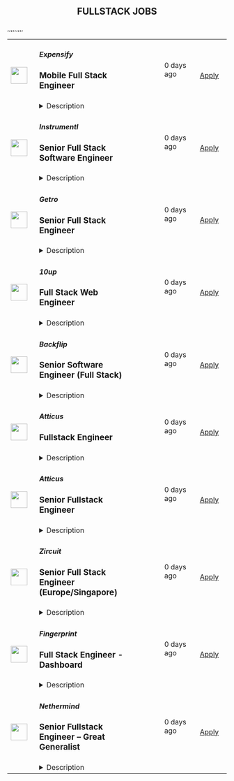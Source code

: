 <div align="center"><h2>FULLSTACK JOBS</h2></div><table><tr>
                <td width="100" height="100" rowspan="2">
                    <img src="https://avatars.githubusercontent.com/u/476779?s=200&v=4" width="38px" height="auto">
                </td>
                <td width="300">
                    <h5>Expensify</h5>
                    <h3>Mobile Full Stack Engineer</h3>
                </td>
                <td width="300">
                    <code></code>
                </td>
                <td width="200">
                <text>0 days ago</text>
                </td>
                <td width="100" rowspan="2">
                <a href="https://we.are.expensify.com/remote-mobile-engineer" align="right" target="_blank">Apply</a>
                </td>
            </tr>
            <tr>
                <td colspan="3">
                <details><summary>Description</summary>
                <div class="sqs-block html-block sqs-block-html" data-block-type="2" data-border-radii="{&quot;topLeft&quot;:{&quot;unit&quot;:&quot;px&quot;,&quot;value&quot;:0.0},&quot;topRight&quot;:{&quot;unit&quot;:&quot;px&quot;,&quot;value&quot;:0.0},&quot;bottomLeft&quot;:{&quot;unit&quot;:&quot;px&quot;,&quot;value&quot;:0.0},&quot;bottomRight&quot;:{&quot;unit&quot;:&quot;px&quot;,&quot;value&quot;:0.0}}" id="block-ec83913523d758553c62"><div class="sqs-block-content">

<div class="sqs-html-content">
  <h2 style="white-space:pre-wrap;">Your Mission,&nbsp;Should You Choose to Accept:</h2><p class="" style="white-space:pre-wrap;">Join our passionate team of top-notch engineers to solve a real-world problem, and help people spend less time managing expenses and more time pursuing their real goals. As we revolutionize the way people manage their expenses, being part of the Expensify team means building the easiest, fastest, and most efficient platform to automate everything expense-related.</p><p class="" style="white-space:pre-wrap;">Our employees work from all over the world, but if you're looking for a change of scene we offer visa sponsorship and relocation assistance to join us at one of our rad locations:</p><ul data-rte-list="default"><li><p class="" style="white-space:pre-wrap;">San Francisco </p></li><li><p class="" style="white-space:pre-wrap;">Portland </p></li><li><p class="" style="white-space:pre-wrap;">New York </p></li><li><p class="" style="white-space:pre-wrap;">London </p></li></ul><p class="" style="white-space:pre-wrap;">Even though we work hard at Expensify, we make sure our employees are happy. Our most talked about perk is our<a href="https://we.are.expensify.com/explore-the-world"> Offshore</a> where we spend a month abroad working from a remote location as a team. </p><h2 style="white-space:pre-wrap;">About the Mobile Platform</h2><p class="" style="white-space:pre-wrap;">We have a custom built, cross-platform mobile solution (wow, that’s a mouthful). Our native platforms use a JavaScript engine that allow us to write our business logic in JS and UI using native frameworks.</p><h2 style="white-space:pre-wrap;">About You</h2><p class="" style="white-space:pre-wrap;">We’re looking for engineers who are passionate about the product they’re building. Ideally, you’ll have a general understanding of and experience in Javascript, and React Native. PHP, Java, C++, IOS and Android are a plus but not a requirement! You’re a self-driven engineer with an entrepreneurial spirit who is not afraid to work with our sales team to better understand and tackle user-facing issues. You’re excited by our culture of <a href="https://we.are.expensify.com/inclusion">Live Rich, Have Fun, and Save the World</a>, and have an ambition you’re incredibly passionate about that Expensify can help you achieve.</p><p class="" style="white-space:pre-wrap;">As a Mobile Full Stack Engineer, your responsibilities include:</p><ul data-rte-list="default"><li><p class="" style="white-space:pre-wrap;">Collaborating with the team for large feature development and implementation.</p></li><li><p class="" style="white-space:pre-wrap;">Independently develop smaller features and adjustments.</p></li><li><p class="" style="white-space:pre-wrap;">Squashing bugs: big, small, and hairy!</p></li></ul><p class="" style="white-space:pre-wrap;">We’re looking for someone who:</p><ul data-rte-list="default"><li><p class="" style="white-space:pre-wrap;">Works great on a small, collaborative team.</p></li><li><p class="" style="white-space:pre-wrap;">Can design new features and tackle the annoying bugs.</p></li><li><p class="" style="white-space:pre-wrap;">Writes clean, concise, and commented code.</p></li><li><p class="" style="white-space:pre-wrap;">Can collaborate with other engineering teams to create new features and fix existing issues.</p></li><li><p class="" style="white-space:pre-wrap;">Is comfortable with every part of the software development lifecycle.</p></li><li><p class="" style="white-space:pre-wrap;">Can get shit done!</p></li></ul><h2 style="white-space:pre-wrap;">Compensation &amp; Benefits</h2><ul data-rte-list="default"><li><p class="" style="white-space:pre-wrap;">Full-time salaried position with starting compensation of $180,000 - $300,000, including equity.</p></li><li><p class="" style="white-space:pre-wrap;">401k with employer match</p></li><li><p class="" style="white-space:pre-wrap;">100% Medical/Dental/Mental Health support/Vision contributions</p></li><li><p class="" style="white-space:pre-wrap;">$20k annual family planning benefit through Carrot</p></li><li><p class="" style="white-space:pre-wrap;">Up to three months of fully paid parental leave, with up to six months for birthing parents</p></li><li><p class="" style="white-space:pre-wrap;">Commuter benefits</p></li><li><p class="" style="white-space:pre-wrap;">Flexible vacation policy</p></li><li><p class="" style="white-space:pre-wrap;">Relocation available</p></li></ul><h2 style="white-space:pre-wrap;">Next Steps</h2><p class="" style="white-space:pre-wrap;">Like what you see? Applying is easy, but it takes time. See, while we know you're awesome, it's actually really hard and time consuming to find you in the midst of literally hundreds of other applications we get from everyone else. So this is where we're going to ask our first favor: can you make it really easy and obvious how great you are, so we don't accidentally overlook you? There are many ways to do that, but the easiest way to help us out is by answering the following questions:</p><ol data-rte-list="default"><li><p class="" style="white-space:pre-wrap;">What's the URL of your website? If you don't have one, why not?</p></li><li><p class="" style="white-space:pre-wrap;">List any published apps that you have.</p></li><li><p class="" style="white-space:pre-wrap;">What's your coding history? When did you start, and what have you done between then and now?</p></li><li><p class="" style="white-space:pre-wrap;">What do you want to do with the rest of your life, and how is Expensify a step toward your long-term goals? <em>(We’re serious, we want to know! Share what you’re comfortable sharing, but we are a group of ambitious individuals building a community of people who want to achieve success in every aspect of our lives, and we encourage employees to figure out how they can use Expensify to realize their personal goals with the support of the company around them.)</em></p></li><li><p class="" style="white-space:pre-wrap;">How did you hear about us? A job posting? Chalk on a sidewalk? From a friend? Let us know where you saw this opening.</p></li></ol><h2 style="white-space:pre-wrap;">Resume not your thing? That’s great, we don’t really read them anyway! Forward your responses to the questions to <a href="mailto:apply@expensify.com">apply@expensify.com</a>. We're excited to hear from you!</h2>
</div>




















  
  



</div></div>
                </details>
                </td>
            </tr>,<tr>
                <td width="100" height="100" rowspan="2">
                    <img src="https://avatars.githubusercontent.com/u/43759528?s=200&v=4" width="38px" height="auto">
                </td>
                <td width="300">
                    <h5>Instrumentl</h5>
                    <h3>Senior Full Stack Software Engineer</h3>
                </td>
                <td width="300">
                    <code></code>
                </td>
                <td width="200">
                <text>0 days ago</text>
                </td>
                <td width="100" rowspan="2">
                <a href="https://jobs.lever.co/Instrumentl/6fa7b6d7-7e64-429a-80ea-4f70469d7584" align="right" target="_blank">Apply</a>
                </td>
            </tr>
            <tr>
                <td colspan="3">
                <details><summary>Description</summary>
                <div><b style="font-size: 18px;">Hello, we’re Instrumentl.</b></div><div><br></div><div><span style="font-size: 12pt;">We’re a mission-driven startup helping the nonprofit sector to drive impact, and we’re well on our way to becoming the #1 most-loved grant discovery and management tool. To get there, we’re hiring a </span><b style="font-size: 12pt;">Senior Full Stack Software Engineer</b><span style="font-size: 12pt;"> to help us build the right product for our customers quickly and strategically, while maintaining high code quality and standards.&nbsp;</span></div><div><br></div><div><b style="font-size: 18px;">About us:</b></div><div><br></div><div><a rel="noopener noreferrer" class="postings-link" style="font-size: 12pt;" href="https://www.instrumentl.com/">Instrumentl</a><span style="font-size: 12pt;"> is a hypergrowth YC-backed startup with over 4,000 nonprofit clients, from local homeless shelters to larger organizations like the San Diego Zoo and the University of Alaska. We are building the future of fundraising automation, helping nonprofits to discover, track, and manage grants efficiently through our SaaS platform.</span></div><div><br></div><div><span style="font-size: 12pt;">Our charts are dramatically up-and-to-the-right 📈 — we’re cash flow positive and doubling year-over-year, with customers who love us (NPS is 65+ and Ellis PMF survey is 60+). Join us on this rocket ship to Mars!</span></div><div><br></div><div><b style="font-size: 18px;">About the role:</b></div><div><br></div><div><span style="font-size: 12pt;">As a Sr. Full Stack Engineer at Instrumentl, you will work closely with our Head of Engineering and partner with team members across design, product, content, and support functions, providing a best-in-class experience to every user.</span></div><div><br></div><div><span style="font-size: 12pt;">Our small, distributed engineering team builds, scales, and improves our customer experience and in-house tooling from end to end. We’re accountable for the quality and reliability of our product, support, and data stack, and we believe in continuous improvement. Get to know us at </span><a rel="noopener noreferrer" class="postings-link" style="font-size: 12pt;" href="http://instrumentl.com/about">instrumentl.com/about</a><span style="font-size: 12pt;">!</span></div><div><br></div><div><span style="font-size: 12pt;">Our ideal candidate is eager to learn, willing to experiment, and excited to empower both teammates and customers to accelerate social progress and propel innovation.</span></div><div><br></div><div><span style="font-size: 12pt;">The Instrumentl team is fully distributed (though if you’d like to work from our Oakland office, we would love to see you there). For this position, we are looking for someone who has significant overlap with Pacific Time Zone working hours.</span></div><div><b style="font-size: 18px;">Hello, we’re Instrumentl.</b></div><div><br></div><div><span style="font-size: 12pt;">We’re a mission-driven startup helping the nonprofit sector to drive impact, and we’re well on our way to becoming the #1 most-loved grant discovery and management tool. To get there, we’re hiring a </span><b style="font-size: 12pt;">Senior Full Stack Software Engineer</b><span style="font-size: 12pt;"> to help us build the right product for our customers quickly and strategically, while maintaining high code quality and standards.&nbsp;</span></div><div><br></div><div><b style="font-size: 18px;">About us:</b></div><div><br></div><div><a href="https://www.instrumentl.com/" style="font-size: 12pt;" class="postings-link" target="_blank" rel="noopener noreferrer">Instrumentl</a><span style="font-size: 12pt;"> is a hypergrowth YC-backed startup with over 4,000 nonprofit clients, from local homeless shelters to larger organizations like the San Diego Zoo and the University of Alaska. We are building the future of fundraising automation, helping nonprofits to discover, track, and manage grants efficiently through our SaaS platform.</span></div><div><br></div><div><span style="font-size: 12pt;">Our charts are dramatically up-and-to-the-right 📈 — we’re cash flow positive and doubling year-over-year, with customers who love us (NPS is 65+ and Ellis PMF survey is 60+). Join us on this rocket ship to Mars!</span></div><div><br></div><div><b style="font-size: 18px;">About the role:</b></div><div><br></div><div><span style="font-size: 12pt;">As a Sr. Full Stack Engineer at Instrumentl, you will work closely with our Head of Engineering and partner with team members across design, product, content, and support functions, providing a best-in-class experience to every user.</span></div><div><br></div><div><span style="font-size: 12pt;">Our small, distributed engineering team builds, scales, and improves our customer experience and in-house tooling from end to end. We’re accountable for the quality and reliability of our product, support, and data stack, and we believe in continuous improvement. Get to know us at </span><a href="http://instrumentl.com/about" style="font-size: 12pt;" class="postings-link" target="_blank" rel="noopener noreferrer">instrumentl.com/about</a><span style="font-size: 12pt;">!</span></div><div><br></div><div><span style="font-size: 12pt;">Our ideal candidate is eager to learn, willing to experiment, and excited to empower both teammates and customers to accelerate social progress and propel innovation.</span></div><div><br></div><div><span style="font-size: 12pt;">The Instrumentl team is fully distributed (though if you’d like to work from our Oakland office, we would love to see you there). For this position, we are looking for someone who has significant overlap with Pacific Time Zone working hours.</span></div><h3>What you'll do:</h3><li>Build, operate, and improve products for all of Instrumentl’s customers, from small, local nonprofits to large organizations.</li><li>Create engaging, responsive interfaces and APIs that make the fundraising process truly enjoyable, driving our customer adoption and retention.</li><li>Contribute high-quality, thoroughly tested code to create trustworthy user interfaces and resilient backend systems.</li><li>Work side-by-side with our product, sales, support, and content teams to improve internal tools and processes, ensuring that our best-in-class product retains its crown.</li><li>Own problems from end to end, managing complexity and engaging directly with stakeholders to develop short-term and long-term solutions.</li><li>Be a strategic partner, thinking through everything from business impact to reliability and operability, to the pixel-perfection of individual customer interactions.</li><li>Uphold Instrumentl’s high standards for product quality and mentor newer team members to do the same.</li><h3>Who you are:</h3><li><b>Experienced: </b>you’ve been a software engineer for 5+ years - startup experience is a huge plus!</li><li><b>Generalist:</b> you enjoy working on frontend, backend, infrastructure, data pipelines, or billing pipelines as needed.</li><li><b>Hands-On: </b>you’ve used Ruby on Rails, JavaScript, PostgreSQL, Redis, HTML, and CSS, and you’re open to adopting new tools to get the job done.</li><li><b>Collaborative:</b> you thrive in an environment involving different functions, stakeholders, and subject matter experts.</li><li><b>Methodical:</b> you take pride in delivering projects from ideation to completion.</li><li><b>Hungry:</b> you’re on a mission to make an impact and motivated by constant learning.</li><li><b>Results-Driven: </b>you have a history of executing in a fast-paced environment.</li><li><b>Passionate: </b>you’re excited about Instrumentl’s mission to propel nonprofits into a bigger, brighter future.</li><h3>Compensation & Benefits:</h3><li>Salary ranges are based on market data, relative to our size, industry, and stage of growth. Salary is one part of total compensation, which also includes equity, perks, and competitive benefits.&nbsp;</li><li>For US-based candidates, our target salary band is <b>$145,000 - $185,000/year </b>+ equity. Salary decisions will be based on multiple factors including geographic location, qualifications for the role, skillset, proficiency, and experience level.&nbsp;</li><li>100% covered health, dental, and vision insurance for employees, 50% for dependents</li><li>Generous PTO policy, including parental leave</li><li>401(k)</li><li>Company laptop + stipend to set up your home workstation</li><li>Company retreats for in-person time with your colleagues</li><li>Work with awesome nonprofits around the US. We partner with incredible organizations doing meaningful work, and you get to help power their success.</li><div><b style="font-size: 18px;">What to expect:</b></div><div><br></div><div><span style="font-size: 16px;">Instrumentl is evolving rapidly. You’ll always have new challenges and opportunities to grow in your role - you won’t be bored! You’ll be an early member of our small but mighty team, playing a huge part in shaping our culture for the years and teammates to come.</span></div><div><br></div><div><b style="font-size: 16px;">At Instrumentl:</b></div><div><br></div><div><b style="font-size: 16px;">- We’re customer-focused. </b><span style="font-size: 16px;">We routinely seek feedback from our customers to improve the Instrumentl experience for everyone. Our first company value is "The customer is the hero" and we mean it.</span></div><div><b style="font-size: 16px;">- We love to experiment. </b><span style="font-size: 16px;">We are constantly generating new concepts and iterating to see what works - ideation and experimentation are essential here. "Bend the curve" is another key company value.</span></div><div><b style="font-size: 16px;">- We appreciate authenticity. </b><span style="font-size: 16px;">We have a diverse range of life experiences, and we encourage open, clear communication with each other about the things that matter most to us.</span></div><div><b style="font-size: 16px;">- We’re approachable and collaborative.</b><span style="font-size: 16px;"> Everyone has a voice, and we’re all building Instrumentl together.</span></div><div><b style="font-size: 16px;">- We kick it every day with some of the nicest people in the world.</b><span style="font-size: 16px;"> No joke, our customers are often on the front lines educating kids, saving endangered species, and restoring watersheds. In helping them take advantage of Instrumentl’s technology, you’re helping them move the world forward.</span></div><div><br></div><div><b style="font-size: 18px;">Ready to apply?</b></div><div><br></div><div><span style="font-size: 16px;">Please submit a written response addressing the prompts below:</span></div><div><br></div><div><span style="font-size: 16px;">1. Why are you interested in Instrumentl and this role?</span></div><div><span style="font-size: 16px;">2. What makes you a good fit for this role?&nbsp;</span></div><div><br></div><div><span style="font-size: 16px;">Don't forget to include the word </span><b style="font-size: 16px;">moxie </b><span style="font-size: 16px;">in your application to show you read this from start to finish! Along with your written response, please attach your CV or resume.</span></div><div><br></div><div><i style="font-size: 16px;">At Instrumentl, we pride ourselves on building a diverse team from the ground up. Every role is an opportunity to teach, learn, and create some of your best work - if you’re excited to grow along with us, we encourage you to apply!</i></div>
                </details>
                </td>
            </tr>,<tr>
                <td width="100" height="100" rowspan="2">
                    <img src="https://pbs.twimg.com/profile_images/1346314882648444928/c0g2OpD7_400x400.jpg" width="38px" height="auto">
                </td>
                <td width="300">
                    <h5>Getro</h5>
                    <h3>Senior Full Stack Engineer</h3>
                </td>
                <td width="300">
                    <code></code>
                </td>
                <td width="200">
                <text>0 days ago</text>
                </td>
                <td width="100" rowspan="2">
                <a href="https://jobs.gem.com/getro/am9icG9zdDr1VEix5hMuNp5lTxflvhHb" align="right" target="_blank">Apply</a>
                </td>
            </tr>
            <tr>
                <td colspan="3">
                <details><summary>Description</summary>
                <h1><span style="background-color: transparent; color: rgb(0, 0, 0);">Senior Full Stack Engineer - Rails &amp; React</span></h1><div><br></div><div><strong style="background-color: transparent; color: rgb(0, 0, 0);">About the Project</strong></div><div><br></div><div><span style="background-color: transparent; color: rgb(0, 0, 0);">Getro is on a mission to unlock the hidden potential within professional networks, transforming how people discover and leverage warm introductions for hiring and sales. As a Senior Full Stack Engineer on our team, you’ll be crucial in crafting features that both accelerate and enrich every connection, helping our customers find new talent, enhance their sales, and make other impactful professional connections. You'll develop user-friendly flows, construct data pipelines that supply essential insights, and leverage AI-driven matching algorithms to forge more efficient and meaningful connections. Join us in our quest to make professional networking more personal.</span></div><div><br></div><div><strong style="background-color: transparent; color: rgb(0, 0, 0);">Who You Are</strong></div><div><br></div><ul><li class=""><strong style="background-color: transparent;">Impact-Driven: </strong><span style="background-color: transparent;">You're motivated to craft solutions that make a real difference in people's professional lives. Your approach is thoughtful, always rooted in the real needs of users, and favors simplicity, efficiency and efficacy above all.</span></li><li class=""><strong style="background-color: transparent;">Agile Innovator:</strong><span style="background-color: transparent;"> Quick on your feet, you thrive in fast-paced environments, valuing learning and adaptability over perfection, making smart pivots based on user feedback and metrics.</span></li><li class=""><strong style="background-color: transparent;">Extreme Ownership: </strong><span style="background-color: transparent;">Taking ownership comes naturally to you, driving projects forward with enthusiasm and persisting until they are successful.</span></li><li class=""><strong style="background-color: transparent;">Team Player</strong><span style="background-color: transparent;">: You communicate effectively and understand how your work contributes to the bigger picture. You're open to feedback and value transparency in team interactions.</span></li><li class=""><strong style="background-color: transparent;">Self-Starter</strong><span style="background-color: transparent;">: You take ownership of your work, solve problems independently, and drive projects to completion with minimal oversight.</span></li></ul><div><br></div><div><strong style="background-color: transparent; color: rgb(0, 0, 0);">Required Skills &amp; Experience</strong></div><div><br></div><ul><li class=""><span style="background-color: transparent;">C2 Level English</span></li><li class=""><span style="background-color: transparent;">7+ years of software development experience</span></li><li class=""><span style="background-color: transparent; color: rgb(0, 0, 0);">Strong background in a startup environment building web applications.</span></li><li class=""><span style="background-color: transparent; color: rgb(0, 0, 0);">Proficiency in Rails and React are musts.&nbsp;</span></li><li class=""><span style="background-color: transparent; color: rgb(0, 0, 0);">Quick learner, able to adapt to our codebase quickly.</span></li><li class=""><span style="background-color: transparent; color: rgb(0, 0, 0);">Strong communicator, able to articulate ideas and collaborate effectively, avoiding ambiguities and misunderstandings.</span></li></ul><div><br></div><div><strong style="background-color: transparent; color: rgb(0, 0, 0);">Key Responsibilities</strong></div><div><br></div><ul><li class=""><span style="background-color: transparent;">Design and implement elegant user-centric solutions alongside PMs and designers.</span></li><li class=""><span style="background-color: transparent;">Work with autonomy on large projects critical to our roadmap, aiming for simplicity and effectiveness.</span></li><li class=""><span style="background-color: transparent;">Write clean, well-tested and maintainable code.</span></li><li class=""><span style="background-color: transparent;">Foster an environment of rapid iteration and feedback, contributing to a culture that values innovation, learning, and impact.</span></li></ul><div><br></div><div><strong style="background-color: transparent; color: rgb(0, 0, 0);">Why Join Us?</strong></div><h2><br></h2><ul><li class=""><span style="background-color: transparent;">Be part of a mission-driven company that's changing the face of professional networking and hiring</span></li><li class=""><span style="background-color: transparent;">Enjoy the flexibility and freedom of a fully remote role spanning 7+ countries. Our engineers are located in timezones between UTC-5 and UTC+1. We like to make sure we have a few hours of overlap with each other most days in case we need sync time.&nbsp;</span></li><li class=""><span style="background-color: transparent;">A competitive salary range ($100k - $120k), healthcare &amp; coworking allowance and unlimited vacation</span></li><li class=""><span style="background-color: transparent;">Significant equity participation and the opportunity to shape our future as one of the first 20 employees</span></li><li class=""><span style="background-color: transparent;">Unique culture: humans first, unicorn dreams second</span></li></ul><div><br></div><div><strong style="background-color: transparent; color: rgb(0, 0, 0);">About Getro:</strong></div><div><br></div><div><span style="background-color: transparent; color: rgb(0, 0, 0);">We help 850+ independent professional networks — including venture capital funds (</span><a href="https://jobs.lererhippeau.com/jobs" rel="noopener noreferrer" target="_blank" style="background-color: transparent; color: rgb(0, 0, 0);">Lerer Hippeau</a><span style="background-color: transparent; color: rgb(0, 0, 0);">), accelerators (</span><a href="https://jobs.techstars.com/jobs" rel="noopener noreferrer" target="_blank" style="background-color: transparent; color: rgb(0, 0, 0);">Techstars</a><span style="background-color: transparent; color: rgb(0, 0, 0);">), membership communities (</span><a href="https://jobs.thechicgeek.ca/jobs" rel="noopener noreferrer" target="_blank" style="background-color: transparent; color: rgb(0, 0, 0);">Chic Geek</a><span style="background-color: transparent; color: rgb(0, 0, 0);">), economic development organizations (</span><a href="https://jobs.launchtn.org/jobs" rel="noopener noreferrer" target="_blank" style="background-color: transparent; color: rgb(0, 0, 0);">Launch Tennessee</a><span style="background-color: transparent; color: rgb(0, 0, 0);">), universities (</span><a href="https://jobs.entrepreneurs.utoronto.ca/jobs" rel="noopener noreferrer" target="_blank" style="background-color: transparent; color: rgb(0, 0, 0);">University of Toronto</a><span style="background-color: transparent; color: rgb(0, 0, 0);">), and more — make better introductions for their members and measure the outcomes of their intros.</span></div><div><span style="background-color: transparent; color: rgb(0, 0, 0);">Our team:</span></div><ul><li class=""><span style="background-color: transparent; color: rgb(0, 0, 0);">Techstars 2017 graduates.</span></li><li class=""><span style="background-color: transparent; color: rgb(0, 0, 0);">Our co-founders have been working together in the recruiting space for the last 10 years and are multi-time founders</span></li><li class=""><span style="background-color: transparent; color: rgb(0, 0, 0);">Remote-first company, from 2018 (before covid).</span></li><li class=""><span style="background-color: transparent; color: rgb(0, 0, 0);">18 team members across 7+ countries (</span><a href="https://www.linkedin.com/feed/update/urn:li:activity:6967436011714846720?utm_source=share&amp;utm_medium=member_desktop" rel="noopener noreferrer" target="_blank" style="background-color: transparent; color: rgb(0, 0, 0);">Hear from Ted</a><span style="background-color: transparent; color: rgb(0, 0, 0);"> &amp; </span><a href="https://www.linkedin.com/posts/getro-com_get-to-know-thomas-activity-6971090675580719104-v0ta?utm_source=share&amp;utm_medium=member_desktop" rel="noopener noreferrer" target="_blank" style="background-color: transparent; color: rgb(0, 0, 0);">meet Thomas</a><span style="background-color: transparent; color: rgb(0, 0, 0);"> from our team).</span></li><li class=""><span style="background-color: transparent; color: rgb(0, 0, 0);">As a fully remote company, we don't have offices, but we do get together virtually and in-person for Summits</span></li></ul><div><br></div><div><strong style="background-color: transparent; color: rgb(0, 0, 0);">How we work:</strong></div><div><br></div><div><span style="background-color: transparent; color: rgb(0, 0, 0);">We set ambitious goals, but are mindful of realistic timelines. We trust our team members to work independently, prioritizing productivity and effectiveness over presenteeism. At Getro, you’ll have the autonomy to focus on projects that excite you while delivering high-impact results.</span></div><div><br></div><div><strong style="background-color: transparent; color: rgb(0, 0, 0);">One last thing:</strong></div><div><br></div><div><span style="background-color: transparent; color: rgb(0, 0, 0);">Don’t meet every single requirement? Studies have shown that women and people of color are less likely to apply to jobs unless they meet every single qualification. At Getro we are dedicated to building a diverse, inclusive and authentic workplace, so if you’re excited about this role but your past experience doesn’t align perfectly with every qualification in the job description, we encourage you to apply anyways. You may be just the right candidate for this or other roles.</span></div>
                </details>
                </td>
            </tr>,<tr>
                <td width="100" height="100" rowspan="2">
                    <img src="https://pbs.twimg.com/profile_images/2738508979/760be3edebfa0195e36fb3dba07297c1_400x400.png" width="38px" height="auto">
                </td>
                <td width="300">
                    <h5>10up</h5>
                    <h3>Full Stack Web Engineer</h3>
                </td>
                <td width="300">
                    <code></code>
                </td>
                <td width="200">
                <text>0 days ago</text>
                </td>
                <td width="100" rowspan="2">
                <a href="https://job-boards.greenhouse.io/10up/jobs/4506540008" align="right" target="_blank">Apply</a>
                </td>
            </tr>
            <tr>
                <td colspan="3">
                <details><summary>Description</summary>
                &lt;div&gt;
&lt;p&gt;&lt;strong&gt;Location: Remote - Anywhere&lt;/strong&gt; (Open to applicants located anywhere aligned with the Americas time zones.)&lt;/p&gt;
&lt;p&gt;As a SiteWatch Web Engineer at 10up, you are taking the driver&#39;s seat in helping support a number of clients across multiple verticals. You will provide consultation to clients and internal teams on complicated full-stack issues while being a “jack of all trades” who can speak to all parts of a project and provide strategic value from the minutia to the big picture. You will be an authority on either JS or PHP.&lt;/p&gt;
&lt;p&gt;As a leading digital agency, 10up&#39;s client roster spans from innovative startups and impactful non-profits to some of the biggest names in the industry, such as ESPN, Google, The New York Times Co., Microsoft, and The Nobel Prize Committee. 10uppers have been pushing the boundaries of web experiences for over 12 years—become an engineer that innovates the internet by building exciting projects alongside a top-in-the-field team.&lt;/p&gt;
&lt;p&gt;As a 10upper, you have options for flexible and alternative work schedules. Intentionally remote since day one, spanning six continents and 40 countries, 10up fully embraces the benefits of distributed work.&lt;/p&gt;
&lt;div&gt;&lt;strong&gt;What you will do:&amp;nbsp;&lt;/strong&gt;&lt;/div&gt;
&lt;div&gt;
&lt;ul&gt;
&lt;li&gt;Engage with Clients: Participate actively in client meetings, respond to tickets, clarify requirements, and maintain strong live communication skills.&lt;/li&gt;
&lt;li&gt;Develop Enterprise-Level WordPress Solutions: Build and maintain complex WordPress plugins, themes, and custom Gutenberg blocks using PHP and React.js.&lt;/li&gt;
&lt;li&gt;Support &amp;amp; shape our product offerings: Help support and enhance our public product offerings like ElasticPress.io and SiteWatch.&lt;/li&gt;
&lt;li&gt;Handle Legacy Code and Databases: Debug and improve legacy systems, ensuring seamless functionality and integration with existing architectures.&lt;/li&gt;
&lt;li&gt;Manage Diverse, High-Volume Projects: Work on multiple concurrent client projects, often switching contexts daily while maintaining quality and efficiency.&lt;/li&gt;
&lt;li&gt;Lead Technical Strategy: Define technical visions for complex builds, create accurate estimates, and guide technical direction in collaboration with cross-disciplinary teams.&lt;/li&gt;
&lt;li&gt;Advance Engineering Standards: Contribute to reusable tools, process improvements, and best practices while exploring new technologies to enhance client success&lt;/li&gt;
&lt;/ul&gt;
&lt;/div&gt;
&lt;/div&gt;
&lt;div&gt;
&lt;div&gt;
&lt;p&gt;&lt;strong&gt;About you:&amp;nbsp;&lt;/strong&gt;&lt;/p&gt;
&lt;ul&gt;
&lt;li&gt;Effective Communicator: You excel at explaining technical concepts in client-friendly terms and thrive in real-time, live client interactions.&lt;/li&gt;
&lt;li&gt;WordPress Pro: Experienced with PHP, Gutenberg block development, and React.js. You can confidently build solutions by leveraging documentation and learning new techniques independently.&lt;/li&gt;
&lt;li&gt;Problem-Solver: Skilled at debugging, optimizing legacy codebases, and navigating complex database structures.&lt;/li&gt;
&lt;li&gt;Adaptable and Organized: Comfortable managing a high workload, switching between 5–10 clients in a day, and delivering high-quality work under varying demands.&lt;/li&gt;
&lt;li&gt;Self-Starter and Learner: Eager to tackle emerging technologies like Elasticsearch and AI while applying knowledge to solve practical client challenges.&lt;/li&gt;
&lt;li&gt;Remote Work Advocate: Thrives in distributed teams, engaging effectively while working from a location of your choice.&lt;/li&gt;
&lt;/ul&gt;
&lt;p&gt;&lt;strong&gt;Benefits of interest:&lt;/strong&gt;&lt;/p&gt;
&lt;ul&gt;
&lt;li&gt;Multiple paid time off programs, including PTO, parental leave, bereavement leave, and company holidays – including an all-company break from Christmas Eve to New Years Day&lt;/li&gt;
&lt;li&gt;Health, dental, and life insurance programs (available for United States and UK team members)&lt;/li&gt;
&lt;li&gt;Retirement contribution programs (currently available in the U.S. and U.K.)&lt;/li&gt;
&lt;li&gt;Flexible and alternate schedule programs - including options for 4-day work week (Monday-Thursday) configurations&lt;/li&gt;
&lt;li&gt;$1,000 accrued annually in professional development budget for you to spend on conferences, training, or to buy back time for programs like independent study&lt;/li&gt;
&lt;li&gt;Global Company summits – opportunities to meet, socialize, and learn with fellow team members in person at remarkable destinations&lt;/li&gt;
&lt;li&gt;An end-of-year all-hands bonus program, along with smaller opportunities for recognition throughout the year.&lt;/li&gt;
&lt;/ul&gt;
&lt;p&gt;The expected annual salary range for this position is between &lt;strong&gt;$90,000 and $110,000 USD&lt;/strong&gt;. Compensation is determined based on a variety of factors including relevant experience, other job related qualifications/skills, geographic location, and business needs.&lt;/p&gt;
&lt;div&gt;&lt;strong&gt;Join our team!&amp;nbsp;&lt;/strong&gt;&lt;/div&gt;
&lt;div&gt;&amp;nbsp;&lt;/div&gt;
&lt;div&gt;If you are passionate about 10up&#39;s mission and think you have what it takes to be successful in this role, please apply. If you consider yourself a Full-Stack Engineer, please choose the discipline and job title that most closely aligns with your focus/primary area of expertise. We personally review each application and can always pivot roles after you enter the hiring process.&lt;/div&gt;
&lt;div&gt;&amp;nbsp;&lt;/div&gt;
&lt;div&gt;Read more about &lt;a class=&quot;postings-link&quot; href=&quot;https://drive.google.com/file/d/1nQ9yWRqfDAdrriYRnBNzYo7w59auYxMe/view&quot;&gt;What to Expect &lt;/a&gt;through our Recruiting process.&lt;/div&gt;
&lt;div&gt;&amp;nbsp;&lt;/div&gt;
&lt;/div&gt;
&lt;div&gt;We don&#39;t want you to miss any communication from us! To ensure you receive updates on your application, please add jobs@10up.com to your contacts list! #LI-Remote&lt;/div&gt;
&lt;/div&gt;
&lt;div&gt;&amp;nbsp;&lt;/div&gt;
                </details>
                </td>
            </tr>,<tr>
                <td width="100" height="100" rowspan="2">
                    <img src="https://media.licdn.com/dms/image/D560BAQH1_SFy5Vwlhg/company-logo_200_200/0/1686838667749?e=2147483647&v=beta&t=vjEnSv9MgRj3-PLOfPnBySXxJkFKZF1SkMxzVFcxr8c" width="38px" height="auto">
                </td>
                <td width="300">
                    <h5>Backflip</h5>
                    <h3>Senior Software Engineer (Full Stack)</h3>
                </td>
                <td width="300">
                    <code></code>
                </td>
                <td width="200">
                <text>0 days ago</text>
                </td>
                <td width="100" rowspan="2">
                <a href="https://jobs.lever.co/backflip/bf0fff05-bd31-442e-a03d-00ca157b76cb" align="right" target="_blank">Apply</a>
                </td>
            </tr>
            <tr>
                <td colspan="3">
                <details><summary>Description</summary>
                <div><b style="font-size: 11pt;">Join a fast growing start up changing the real estate investing industry!&nbsp;</b></div><div><br></div><div><a rel="noopener noreferrer" class="postings-link" style="font-size: 11pt;" href="https://dobackflip.com/">Backflip</a><span style="font-size: 11pt;"> is a venture-backed </span><b style="font-size: 11pt;">FinTech</b><span style="font-size: 11pt;"> company that </span><b style="font-size: 11pt;">empowers anyone to improve their life and their neighborhood through real estate investing</b><span style="font-size: 11pt;">. To do that, we need people who are inspired to reimagine and rebuild an outdated and unbalanced system; to support and celebrate America’s local entrepreneurs. </span><a rel="noopener noreferrer" class="postings-link" style="font-size: 11pt;" href="https://backflip.app.link/hdYmZF9JwLb">Check out the Backflip app here to experience first hand how we're making a difference through our technology</a><span style="font-size: 11pt;">.</span></div><div><br></div><div><span style="font-size: 11pt;">As a </span><i><b style="font-size: 11pt;">Senior Software Engineer (Full Stack)</b></i><span style="font-size: 11pt;"> at Backflip, you will play a pivotal role in the development and enhancement of our products and platform. You will collaborate with cross-functional teams, take ownership of challenging projects, and contribute to the success of the company. This role requires a blend of technical expertise, problem-solving skills, and the ability to work independently while embracing a collaborative mindset.</span></div><div><br></div><div><span style="font-size: 11pt;">This position is remote (U.S.) and a rare opportunity to get in on the ground floor (~60 person team) working directly with senior leaders in a well-capitalized startup with a great culture (</span><a rel="noopener noreferrer" class="postings-link" style="font-size: 11pt;" href="https://techcrunch.com/2024/04/29/backflip-raises-15-million-to-help-real-estate-investors-flip-houses/?guccounter=1&amp;guce_referrer=aHR0cHM6Ly93d3cuZ29vZ2xlLmNvbS8&amp;guce_referrer_sig=AQAAABk3K7EzQ-RsoX2uq_YCeKN3dCJPqN1FsdwJFbmB30YwsTXb2qogu-d0mtoA_sfc9ZWtyzGW04VxvOa9iDbHgMqyiLHq5hahjz5Ym4hQ6WtWy-OfMFEBck0bSanRkxZg89Eme5WfG-lXEOjuecZ1mCfDE9DCAFFL8feoIKJ8RlsQ">Check out our recently announced $15M Series A</a><span style="font-size: 11pt;">).</span></div><div><b style="font-size: 11pt;">Join a fast growing start up changing the real estate investing industry!&nbsp;</b></div><div><br></div><div><a href="https://dobackflip.com/" style="font-size: 11pt;" class="postings-link" target="_blank" rel="noopener noreferrer">Backflip</a><span style="font-size: 11pt;"> is a venture-backed </span><b style="font-size: 11pt;">FinTech</b><span style="font-size: 11pt;"> company that </span><b style="font-size: 11pt;">empowers anyone to improve their life and their neighborhood through real estate investing</b><span style="font-size: 11pt;">. To do that, we need people who are inspired to reimagine and rebuild an outdated and unbalanced system; to support and celebrate America’s local entrepreneurs. </span><a href="https://backflip.app.link/hdYmZF9JwLb" style="font-size: 11pt;" class="postings-link" target="_blank" rel="noopener noreferrer">Check out the Backflip app here to experience first hand how we're making a difference through our technology</a><span style="font-size: 11pt;">.</span></div><div><br></div><div><span style="font-size: 11pt;">As a </span><i><b style="font-size: 11pt;">Senior Software Engineer (Full Stack)</b></i><span style="font-size: 11pt;"> at Backflip, you will play a pivotal role in the development and enhancement of our products and platform. You will collaborate with cross-functional teams, take ownership of challenging projects, and contribute to the success of the company. This role requires a blend of technical expertise, problem-solving skills, and the ability to work independently while embracing a collaborative mindset.</span></div><div><br></div><div><span style="font-size: 11pt;">This position is remote (U.S.) and a rare opportunity to get in on the ground floor (~60 person team) working directly with senior leaders in a well-capitalized startup with a great culture (</span><a href="https://techcrunch.com/2024/04/29/backflip-raises-15-million-to-help-real-estate-investors-flip-houses/?guccounter=1&amp;guce_referrer=aHR0cHM6Ly93d3cuZ29vZ2xlLmNvbS8&amp;guce_referrer_sig=AQAAABk3K7EzQ-RsoX2uq_YCeKN3dCJPqN1FsdwJFbmB30YwsTXb2qogu-d0mtoA_sfc9ZWtyzGW04VxvOa9iDbHgMqyiLHq5hahjz5Ym4hQ6WtWy-OfMFEBck0bSanRkxZg89Eme5WfG-lXEOjuecZ1mCfDE9DCAFFL8feoIKJ8RlsQ" style="font-size: 11pt;" class="postings-link" target="_blank" rel="noopener noreferrer">Check out our recently announced $15M Series A</a><span style="font-size: 11pt;">).</span></div><h3>What You’ll Do:</h3><li>Design, develop, and maintain full-stack solutions using Python, React, and React Native.</li><li>Innovate and execute on features to enhance the user experience and platform capabilities.</li><li>Collaborate with product managers, designers, and other engineers to deliver high-quality software.</li><li>Contribute to the architecture, design, and implementation of scalable and maintainable code.</li><li>Write and maintain automated tests to ensure robustness.</li><li>Deploy applications to various cloud-based environments, ensuring reliability and performance.</li><li>Collaborate with teams to build RESTful APIs and integrate other backend technologies.</li><li>Estimate work efforts accurately and ensure project milestones are met.</li><li>Stay current with industry trends and bring innovative ideas to the team.</li><h3>Qualifications:</h3><li>Proficiency in Python and React, with a solid understanding of object-oriented programming.</li><li>Familiarity with front-end technologies like JavaScript and <a rel="noopener noreferrer" class="postings-link" href="http://React.js">React.js</a>.</li><li>Mastery of software development best practices and principles.</li><li>Experience with continuous integration and continuous deployment (CI/CD) pipelines.</li><li>Familiarity with cloud frameworks such as AWS, GCP, or similar.</li><li>Strong understanding of design patterns, algorithms, and data structures.</li><li>Experience with RESTful APIs and backend web technologies.</li><li>Familiarity with Docker and container-based environments.</li><li>Ability to provide accurate estimates and deliver high-quality code within deadlines.</li><li>Bachelor's degree in Computer Science or equivalent experience (8+ years) in building applications.</li><h3>Bonus Skills:</h3><li>Experience working with GraphQL.</li><li>Experience with mobile application development for iOS and Android.</li><li>Experience with machine learning techniques such as LLMs, NLP, and computer vision.</li><li>Experience working in an Agile team environment.</li><li>Experience in researching and vetting third-party API providers.</li><li>Familiarity with geo-spatial search techniques.</li><li>Background in real estate, real estate investment, and/or FinTech is a plus.</li><h3>This candidate will champion Backflip’s culture & Core Values:</h3><li><b>Raise</b> the standard of what is possible</li><li><b>Embrace</b> being the novice to become the master</li><li><b>Work</b> only with those who want the best for us</li><li><b>Communicate</b> quickly, naturally and with radical candor</li><li><b>Test</b> new things to invent and challenge the status quo</li><li>Today, nay <b>now</b>!</li><div><i>Compensation for this role includes a base salary ranging from $165,000 - $180,000 plus an annual bonus ranging from $10,000 - $20,000, and is based on a variety of factors including prior experience, geographic location, stock option grant, and other factors, and may fall outside of the stated range for certain candidates. In addition to a competitive market salary, Backflip employees receive equity stock options, paid health care, and a 401K + company match, among other industry-leading benefits.</i></div><div><br></div><div><i>All Backflip positions are Remote. Like the people we serve, we believe being free to create wherever you’re most inspired is one of life’s greatest joys. It’s better for individuals, for community, and for fostering great work to emerge. With our work-from-anywhere approach, Backflip brings together a diverse team of individuals, with passions for innovation, art, coding, AI, data, finance, film, real estate, the environment, learning and teaching. Together, we're moving fast.</i></div><div><br></div><div><i>Backflip is an equal opportunity employer. We know that building a world-class organization is not possible without an intentional focus on recruiting, empowering, promoting and rewarding the best and brightest people of all backgrounds. Backflip focuses on hiring individuals that align with its Core Values (listed above), and consistently display a high ethical standard, both personally and professionally.</i></div><div><br></div><div><i>This role is not eligible for visa sponsorship.</i></div>
                </details>
                </td>
            </tr>,<tr>
                <td width="100" height="100" rowspan="2">
                    <img src="https://media.licdn.com/dms/image/v2/D560BAQHWkZ4dfdnqcQ/company-logo_200_200/company-logo_200_200/0/1667241664749/atticushq_logo?e=1743033600&v=beta&t=IKimC8hb4UT-bQFVefDOJ5jfW_yxRN7of8ZLj5GtZ4Q" width="38px" height="auto">
                </td>
                <td width="300">
                    <h5>Atticus</h5>
                    <h3>Fullstack Engineer</h3>
                </td>
                <td width="300">
                    <code></code>
                </td>
                <td width="200">
                <text>0 days ago</text>
                </td>
                <td width="100" rowspan="2">
                <a href="https://jobs.ashbyhq.com/atticus/0e6e395c-5692-4b33-9005-151ae576e636" align="right" target="_blank">Apply</a>
                </td>
            </tr>
            <tr>
                <td colspan="3">
                <details><summary>Description</summary>
                <h1><strong>About Atticus</strong></h1><p style="min-height:1.5em">At any given time, 16 million Americans are experiencing a crisis that requires urgent help from our legal system or government. The right assistance could transform their lives. But today, most never get it. </p><p style="min-height:1.5em">Atticus makes it easy for any sick or injured person in crisis to get the life-changing aid they deserve. In just three years, we’ve become the leading platform connecting people with disabilities to government benefits. We also help victims of accidents, misconduct, and violence get compensation from insurance. So far, we’ve gotten thousands of people access to over $2B in life-changing aid, and we’re just getting started.</p><p style="min-height:1.5em">We've helped more than 20,000 people in need (see our<a target="_blank" rel="noopener noreferrer nofollow" href="https://www.trustpilot.com/review/atticus.com"> <u>6,000+ five-star reviews</u></a>) and raised more than $50 million from top VC firms like Forerunner, GV (Google Ventures), and True Ventures. (We just closed our Series B round in May 2023, so we're well-funded for the foreseeable future.) We're small but moving fast — our team grew from 91 to 151 last year and we expect to grow again in 2025.<br /></p><h2><strong>The Job</strong></h2><p style="min-height:1.5em">Atticus works in an industry dominated by outdated technology that is ripe for fresh thinking: our core competitors rely on massive call centers to screen clients, antiquated CRMs to track and manage cases, and paper checks to get paid (provided they’re sent to the right address). </p><p style="min-height:1.5em">Conversely, as a VC-backed tech company our product &amp; engineering department powers everything we do: from creating an engaging online experience for people in crisis to providing tools for our network lawyers as they serve our clients, Atticus relies on technology to fulfill our mission.</p><p style="min-height:1.5em">We’re looking for Software Engineers to join our team. You’ll work on the front-end, and will partner with every department at Atticus as we continue to grow our platform to help people in need find trusted legal support. <br /></p><h2> <strong>What You'll Do:</strong></h2><ul style="min-height:1.5em"><li><p style="min-height:1.5em">Design, build and operate Atticus’ web applications with a focus on performance, modularity, extensibility, and reliability.</p></li><li><p style="min-height:1.5em">Work with product to evaluate and refine product details and acceptance criteria</p></li><li><p style="min-height:1.5em">Architect, design, write, review, and test code in a collaborative environment with other software engineers.</p></li><li><p style="min-height:1.5em">Evaluate storage technologies and methodologies with an eye toward scalability and performance.</p></li><li><p style="min-height:1.5em">Leverage your peers as multipliers for your skills to create excellent products and services.</p></li></ul><p style="min-height:1.5em">The role is a rare opportunity to join a fast-growing Series B startup that doubles as a B-corp social enterprise. Every project you take on will help clients in need get the help they deserve, and you’ll shape our company culture as we scale. We’re looking for engineers who are excited about our mission and the challenges it entails.<br /></p><h2><strong>Qualifications</strong></h2><p style="min-height:1.5em">Required:</p><ul style="min-height:1.5em"><li><p style="min-height:1.5em">You have 3+ years of experience writing idiomatic JavaScript, Golang, Java, Python, Scala, or Ruby.</p></li><li><p style="min-height:1.5em">You have experience and love for building performant React applications</p></li><li><p style="min-height:1.5em">You speak CSS and HTML fluently and know how to build around browser limitations</p></li><li><p style="min-height:1.5em">You enjoy working with UI and UX experts to build compelling user experiences</p></li><li><p style="min-height:1.5em">You build modern, resilient and operationally sane fullstack systems exemplifying industry standards (HTTP REST, GraphQL, Stream processing, Big Data).</p></li><li><p style="min-height:1.5em">You enjoy teaching and mentoring teammates on backend system best practices and architecture</p></li><li><p style="min-height:1.5em">You work well with product to clarify and translate requirements for teammates</p></li><li><p style="min-height:1.5em">You use a modern version-control system for your source code repository (Git, Mercurial, GitHub, BitBucket).</p></li><li><p style="min-height:1.5em">You lint all your code or know you should.</p></li><li><p style="min-height:1.5em">You know what parts of your code require tests and you write those tests.</p></li><li><p style="min-height:1.5em">You use objective judgment in leveraging the right frameworks and technologies.</p></li><li><p style="min-height:1.5em">You are versed in cloud computing systems (GCP, AWS, etc.) and SAAS concepts.</p></li><li><p style="min-height:1.5em">You leverage continuous integration systems to their full extent (CircleCI, Bamboo, Jenkins, TravisCI).</p></li><li><p style="min-height:1.5em">You plan for, build, evolve and scrutinize monitoring and alerting for your production systems.</p></li><li><p style="min-height:1.5em">You are willing and able to deploy, troubleshoot, and maintain your systems in production and staging environments.</p></li></ul><h3><strong>Bonus / Nice-to-Have:</strong></h3><ul style="min-height:1.5em"><li><p style="min-height:1.5em">Experience with Google Cloud Platform, Kubernetes, Docker, CircleCI, Git, Golang, Java</p></li><li><p style="min-height:1.5em">Experience with GraphQL, GraphQL Federation, REST APIs and supporting network protocols</p></li><li><p style="min-height:1.5em">Experience with a distributed SQL platform like CockroachDB or Google Spanner</p></li><li><p style="min-height:1.5em">Experience with Hadoop, MapReduce, or other “Big Data” systems</p></li><li><p style="min-height:1.5em">You can build a great Webpack configuration</p></li></ul><p style="min-height:1.5em">We are strongly committed to building a diverse team. If you’re from a background that’s underrepresented in tech, we’d love to meet you.<br /></p><h2><strong>Salary and Benefits</strong></h2><p style="min-height:1.5em">This is a rare opportunity to join a startup that has strong traction (substantial funding, well-respected backers, tremendous growth, and many happy customers) but is still small enough that you can have a huge impact and play a role in shaping our culture.</p><p style="min-height:1.5em">We’re a certified B Corporation tackling a critical social problem. Our mission to help people in need drives everything we do, and your work here will touch many lives.</p><p style="min-height:1.5em">We offer competitive pay — including equity — and generous benefits:</p><ul style="min-height:1.5em"><li><p style="min-height:1.5em">Medical and dental insurance with 100% of employee premiums covered</p></li><li><p style="min-height:1.5em">15 vacation days &amp; 16 paid holidays each year</p></li><li><p style="min-height:1.5em">Free membership to OneMedical</p></li><li><p style="min-height:1.5em">$1,000/year reimbursable stipend for education and training outside of work </p></li><li><p style="min-height:1.5em">$600/year reimbursable stipend for internet service</p></li><li><p style="min-height:1.5em">Up to $1,200/year student loan repayment assistance</p></li><li><p style="min-height:1.5em">401(k) and optional HSA</p></li><li><p style="min-height:1.5em">Free snacks, drinks, weekly lunches, and regular team dinners/events/retreats</p></li><li><p style="min-height:1.5em">Humble, thoughtful, smart, fun colleagues</p></li></ul><p style="min-height:1.5em">We anticipate the base salary band for this role will be between $115,000 and $180,000 in addition to equity and benefits. The salary at offer will be determined by a number of factors such as candidate’s experience, knowledge, skills and abilities, as well as internal equity among our team.<br /></p><h2><strong>Location</strong></h2><p style="min-height:1.5em">Today, about half of our team are in Los Angeles and half are fully remote and spread across the U.S. There are two options for this job:</p><ol style="min-height:1.5em"><li><p style="min-height:1.5em">Live in Los Angeles, work a few days a week (or more) out of our beautiful office in Chinatown. </p></li><li><p style="min-height:1.5em">Live wherever, work remotely (Ideally PST hours), and travel to LA (on the company dime) as needed to be with your colleagues —somewhere between monthly and quarterly.</p></li></ol><p style="min-height:1.5em">In short: You can do this job well remotely, and we’re committed to empowering everyone with flexibility. But we care a lot about building a great culture and we think some interactions need to happen in person, so we put a lot of thought into retreats, offsites, and other ways to gather.</p>
                </details>
                </td>
            </tr>,<tr>
                <td width="100" height="100" rowspan="2">
                    <img src="https://media.licdn.com/dms/image/v2/D560BAQHWkZ4dfdnqcQ/company-logo_200_200/company-logo_200_200/0/1667241664749/atticushq_logo?e=1743033600&v=beta&t=IKimC8hb4UT-bQFVefDOJ5jfW_yxRN7of8ZLj5GtZ4Q" width="38px" height="auto">
                </td>
                <td width="300">
                    <h5>Atticus</h5>
                    <h3>Senior Fullstack Engineer</h3>
                </td>
                <td width="300">
                    <code></code>
                </td>
                <td width="200">
                <text>0 days ago</text>
                </td>
                <td width="100" rowspan="2">
                <a href="https://jobs.ashbyhq.com/atticus/3f7f24f9-0282-4555-848e-c6792fcd57a2" align="right" target="_blank">Apply</a>
                </td>
            </tr>
            <tr>
                <td colspan="3">
                <details><summary>Description</summary>
                <h1><strong>About Atticus</strong></h1><p style="min-height:1.5em">At any given time, 16 million Americans are experiencing a crisis that requires urgent help from our legal system or government. The right assistance could transform their lives. But today, most never get it. </p><p style="min-height:1.5em">Atticus makes it easy for any sick or injured person in crisis to get the life-changing aid they deserve. In just three years, we’ve become the leading platform connecting people with disabilities to government benefits. We also help victims of accidents, misconduct, and violence get compensation from insurance. So far, we’ve gotten thousands of people access to over $2B in life-changing aid, and we’re just getting started.</p><p style="min-height:1.5em">We've helped more than 20,000 people in need (see our<a target="_blank" rel="noopener noreferrer nofollow" href="https://www.trustpilot.com/review/atticus.com"> <u>6,000+ five-star reviews</u></a>) and raised more than $50 million from top VC firms like Forerunner, GV (Google Ventures), and True Ventures. (We just closed our Series B round in May 2023, so we're well-funded for the foreseeable future.) We're small but moving fast — our team grew from 91 to 151 last year and we expect to grow again in 2025.<br /></p><h2><strong>The Job</strong></h2><p style="min-height:1.5em">Atticus works in an industry dominated by outdated technology that is ripe for fresh thinking: our core competitors rely on massive call centers to screen clients, antiquated CRMs to track and manage cases, and paper checks to get paid (provided they’re sent to the right address). </p><p style="min-height:1.5em">Conversely, as a VC-backed tech company our product &amp; engineering department powers everything we do: from creating an engaging online experience for people in crisis to providing tools for our network lawyers as they serve our clients, Atticus relies on technology to fulfill our mission.</p><p style="min-height:1.5em">We’re looking for Software Engineers to join our team. You’ll work on the front-end, and will partner with every department at Atticus as we continue to grow our platform to help people in need find trusted legal support. <br /></p><h2> <strong>What You'll Do:</strong></h2><ul style="min-height:1.5em"><li><p style="min-height:1.5em">Design, build and operate Atticus’ web applications with a focus on performance, modularity, extensibility, and reliability.</p></li><li><p style="min-height:1.5em">Work with product to evaluate and refine product details and acceptance criteria</p></li><li><p style="min-height:1.5em">Architect, design, write, review, and test code in a collaborative environment with other software engineers.</p></li><li><p style="min-height:1.5em">Evaluate storage technologies and methodologies with an eye toward scalability and performance.</p></li><li><p style="min-height:1.5em">Leverage your peers as multipliers for your skills to create excellent products and services.</p></li></ul><p style="min-height:1.5em">The role is a rare opportunity to join a fast-growing Series B startup that doubles as a B-corp social enterprise. Every project you take on will help clients in need get the help they deserve, and you’ll shape our company culture as we scale. We’re looking for engineers who are excited about our mission and the challenges it entails.<br /></p><h2><strong>Qualifications</strong></h2><p style="min-height:1.5em">Required:</p><ul style="min-height:1.5em"><li><p style="min-height:1.5em">You have 5+ years of experience writing idiomatic JavaScript, Golang, Java, Python, Scala, or Ruby.</p></li><li><p style="min-height:1.5em">You have experience and love for building performant React applications</p></li><li><p style="min-height:1.5em">You speak CSS and HTML fluently and know how to build around browser limitations</p></li><li><p style="min-height:1.5em">You enjoy working with UI and UX experts to build compelling user experiences</p></li><li><p style="min-height:1.5em">You build modern, resilient and operationally sane fullstack systems exemplifying industry standards (HTTP REST, GraphQL, Stream processing, Big Data).</p></li><li><p style="min-height:1.5em">You enjoy teaching and mentoring teammates on backend system best practices and architecture</p></li><li><p style="min-height:1.5em">You work well with product to clarify and translate requirements for teammates</p></li><li><p style="min-height:1.5em">You use a modern version-control system for your source code repository (Git, Mercurial, GitHub, BitBucket).</p></li><li><p style="min-height:1.5em">You lint all your code or know you should.</p></li><li><p style="min-height:1.5em">You know what parts of your code require tests and you write those tests.</p></li><li><p style="min-height:1.5em">You use objective judgment in leveraging the right frameworks and technologies.</p></li><li><p style="min-height:1.5em">You are versed in cloud computing systems (GCP, AWS, etc.) and SAAS concepts.</p></li><li><p style="min-height:1.5em">You leverage continuous integration systems to their full extent (CircleCI, Bamboo, Jenkins, TravisCI).</p></li><li><p style="min-height:1.5em">You plan for, build, evolve and scrutinize monitoring and alerting for your production systems.</p></li><li><p style="min-height:1.5em">You are willing and able to deploy, troubleshoot, and maintain your systems in production and staging environments.</p></li></ul><h3><strong>Bonus / Nice-to-Have:</strong></h3><ul style="min-height:1.5em"><li><p style="min-height:1.5em">Experience with Google Cloud Platform, Kubernetes, Docker, CircleCI, Git, Golang, Java</p></li><li><p style="min-height:1.5em">Experience with GraphQL, GraphQL Federation, REST APIs and supporting network protocols</p></li><li><p style="min-height:1.5em">Experience with a distributed SQL platform like CockroachDB or Google Spanner</p></li><li><p style="min-height:1.5em">Experience with Hadoop, MapReduce, or other “Big Data” systems</p></li><li><p style="min-height:1.5em">You can build a great Webpack configuration</p></li></ul><p style="min-height:1.5em">We are strongly committed to building a diverse team. If you’re from a background that’s underrepresented in tech, we’d love to meet you.<br /></p><h2><strong>Salary and Benefits</strong></h2><p style="min-height:1.5em">This is a rare opportunity to join a startup that has strong traction (substantial funding, well-respected backers, tremendous growth, and many happy customers) but is still small enough that you can have a huge impact and play a role in shaping our culture.</p><p style="min-height:1.5em">We’re a certified B Corporation tackling a critical social problem. Our mission to help people in need drives everything we do, and your work here will touch many lives.</p><p style="min-height:1.5em">We offer competitive pay — including equity — and generous benefits:</p><ul style="min-height:1.5em"><li><p style="min-height:1.5em">Medical and dental insurance with 100% of employee premiums covered</p></li><li><p style="min-height:1.5em">15 vacation days &amp; 16 paid holidays each year</p></li><li><p style="min-height:1.5em">Free membership to OneMedical</p></li><li><p style="min-height:1.5em">$1,000/year reimbursable stipend for education and training outside of work </p></li><li><p style="min-height:1.5em">$600/year reimbursable stipend for internet service</p></li><li><p style="min-height:1.5em">Up to $1,200/year student loan repayment assistance</p></li><li><p style="min-height:1.5em">401(k) and optional HSA</p></li><li><p style="min-height:1.5em">Free snacks, drinks, weekly lunches, and regular team dinners/events/retreats</p></li><li><p style="min-height:1.5em">Humble, thoughtful, smart, fun colleagues</p></li></ul><p style="min-height:1.5em">We anticipate the base salary band for this role will be between $170,000 to $200,000 in addition to equity and benefits. The salary at offer will be determined by a number of factors such as candidate’s experience, knowledge, skills and abilities, as well as internal equity among our team.<br /></p><h2><strong>Location</strong></h2><p style="min-height:1.5em">Today, about half of our team is in Los Angeles and half are fully remote and spread across the U.S. There are two options for this job:</p><ol style="min-height:1.5em"><li><p style="min-height:1.5em">Live in Los Angeles, work a few days a week (or more) out of our beautiful office in  Chinatown.</p></li><li><p style="min-height:1.5em">Live wherever, work remotely (Ideally PST hours), and travel to LA (on the company dime) as needed to be with your colleagues —somewhere between monthly and quarterly.</p></li></ol><p style="min-height:1.5em">In short: You can do this job well remotely, and we’re committed to empowering everyone with flexibility. But we care a lot about building a great culture and we think some interactions need to happen in person, so we put a lot of thought into retreats, offsites, and other ways to gather.</p>
                </details>
                </td>
            </tr>,<tr>
                <td width="100" height="100" rowspan="2">
                    <img src="https://pbs.twimg.com/profile_images/1774812048683143168/gSbmfQfa_400x400.jpg" width="38px" height="auto">
                </td>
                <td width="300">
                    <h5>Zircuit</h5>
                    <h3>Senior Full Stack Engineer (Europe/Singapore)</h3>
                </td>
                <td width="300">
                    <code></code>
                </td>
                <td width="200">
                <text>0 days ago</text>
                </td>
                <td width="100" rowspan="2">
                <a href="https://jobs.ashbyhq.com/Zircuit/01f3b7fd-70a4-4e07-8ff2-9a59101e55d8" align="right" target="_blank">Apply</a>
                </td>
            </tr>
            <tr>
                <td colspan="3">
                <details><summary>Description</summary>
                <h2><strong>Summary</strong></h2><p style="min-height:1.5em">Zircuit is looking for a Full-Stack Engineer. As a key player in our team, you'll be tasked with developing and maintaining DApps at the intersection of AI and blockchain.</p><p style="min-height:1.5em"></p><p style="min-height:1.5em">Your role is pivotal in blending front-end wizardry with robust back-end solutions, harnessing technologies like JavaScript/Typescript, React, NextJS, Node.js, Python, SQL, Postgres, MongoDB, alongside AWS main services. With a focus on scalability, high performance, and the exciting realm of blockchain and AI technologies, your work will directly contribute to our mission.</p><p style="min-height:1.5em"></p><p style="min-height:1.5em">You'll be part of an agile team, rapidly prototyping and developing innovative DApps in a dynamic environment with evolving requirements. You'll also play a key role in maintaining and improving existing systems.</p><p style="min-height:1.5em"></p><p style="min-height:1.5em"><strong>Candidate Profile</strong></p><ul style="min-height:1.5em"><li><p style="min-height:1.5em">Background in Computer Science or related field</p></li><li><p style="min-height:1.5em">5+ years of full-stack development experience building high-performance, large-scale applications using technologies such as NextJS, React, and Python</p></li><li><p style="min-height:1.5em">Extensive knowledge of Javascript/Typescript</p></li><li><p style="min-height:1.5em">Blockchain and experience with wagmi.js, ether.js, and related libraries, including smart contracts interactions</p></li><li><p style="min-height:1.5em">Knowledge of SQL and Postgres, as well as non-relational databases (e.g., MongoDB)</p></li><li><p style="min-height:1.5em">Expertise in profiling and improving application performance</p></li><li><p style="min-height:1.5em">Strong testing skills</p></li><li><p style="min-height:1.5em">Comfortable with CI/CD pipelines, monitoring, and cloud platforms like AWS and Heroku</p></li><li><p style="min-height:1.5em">Detail-oriented mindset, willingness to learn, and quality-driven personality</p></li><li><p style="min-height:1.5em">Fluent English communication, both written and spoken</p></li><li><p style="min-height:1.5em">Partial overlap with the GST and EST time zones to ease team communication</p></li></ul><p style="min-height:1.5em"></p><p style="min-height:1.5em"><strong>Nice to Have</strong></p><ul style="min-height:1.5em"><li><p style="min-height:1.5em">1+ years experience in creating DeFi applications</p></li><li><p style="min-height:1.5em">Experience building LLM applications using AI/ML frameworks and libraries (e.g., TensorFlow, PyTorch).</p></li></ul><p style="min-height:1.5em"></p><p style="min-height:1.5em"><strong>Compensation &amp; Perks</strong></p><ul style="min-height:1.5em"><li><p style="min-height:1.5em">A competitive salary that matches your experience, plus performance bonuses and token grants</p></li><li><p style="min-height:1.5em">Work from anywhere, 100% remote, and flexible working hours</p></li><li><p style="min-height:1.5em">Generous paid time off, including maternity/paternity leave</p></li><li><p style="min-height:1.5em">Retirement/pension plan</p></li><li><p style="min-height:1.5em">Free gym membership, or any virtual alternative of your choice</p></li><li><p style="min-height:1.5em">Rent your own desk in a co-working space or work from anywhere at any time.</p></li><li><p style="min-height:1.5em">Join all-expenses-paid retreats in exotic/exclusive locations with the team</p></li></ul>
                </details>
                </td>
            </tr>,<tr>
                <td width="100" height="100" rowspan="2">
                    <img src="https://avatars.githubusercontent.com/u/67208791?s=200&v=4" width="38px" height="auto">
                </td>
                <td width="300">
                    <h5>Fingerprint</h5>
                    <h3>Full Stack Engineer - Dashboard</h3>
                </td>
                <td width="300">
                    <code></code>
                </td>
                <td width="200">
                <text>0 days ago</text>
                </td>
                <td width="100" rowspan="2">
                <a href="https://fingerprint.com/careers/jobs/apply/?gh_jid=5461887004" align="right" target="_blank">Apply</a>
                </td>
            </tr>
            <tr>
                <td colspan="3">
                <details><summary>Description</summary>
                &lt;div class=&quot;content-intro&quot;&gt;&lt;p&gt;&lt;strong&gt;Fingerprint&lt;/strong&gt;&amp;nbsp;empowers developers to stop online fraud at the source.&lt;/p&gt;
&lt;p&gt;We work on turning radical new ideas in the fraud detection space into reality. Our products are developer-focused and our clients range from solo developers to publicly traded companies.&amp;nbsp;&lt;strong&gt;We are a globally dispersed, 100% remote company&lt;/strong&gt; with a strong open-source focus. Our flagship open-source project is &lt;a class=&quot;c-link c-link--focus-visible&quot; href=&quot;https://github.com/fingerprintjs/fingerprintjs&quot; target=&quot;_blank&quot; data-stringify-link=&quot;https://github.com/fingerprintjs/fingerprintjs&quot; data-sk=&quot;tooltip_parent&quot;&gt;FingerprintJS&lt;/a&gt; (20K stars on GitHub).&lt;/p&gt;
&lt;p&gt;&lt;a class=&quot;c-link c-link--focus-visible&quot; href=&quot;https://www.crunchbase.com/organization/fingerprintjs&quot; target=&quot;_blank&quot; data-stringify-link=&quot;https://www.crunchbase.com/organization/fingerprintjs&quot; data-sk=&quot;tooltip_parent&quot;&gt;We have raised $77M&amp;nbsp;&lt;/a&gt;and are backed by Craft Ventures (previously invested in&amp;nbsp;&lt;a class=&quot;c-link c-link--focus-visible&quot; href=&quot;https://www.tesla.com/&quot; target=&quot;_blank&quot; data-stringify-link=&quot;https://www.tesla.com/&quot; data-sk=&quot;tooltip_parent&quot;&gt;Tesla,&amp;nbsp;&lt;/a&gt;&lt;a class=&quot;c-link c-link--focus-visible&quot; href=&quot;https://facebook.com/&quot; target=&quot;_blank&quot; data-stringify-link=&quot;https://facebook.com/&quot; data-sk=&quot;tooltip_parent&quot;&gt;Facebook,&amp;nbsp;&lt;/a&gt;&lt;a class=&quot;c-link c-link--focus-visible&quot; href=&quot;https://www.airbnb.com/&quot; target=&quot;_blank&quot; data-stringify-link=&quot;https://www.airbnb.com/&quot; data-sk=&quot;tooltip_parent&quot;&gt;Airbnb&amp;nbsp;&lt;/a&gt;), Nexus Venture Partners (previously invested in &lt;a href=&quot;https://www.postman.com/&quot;&gt;Postman&lt;/a&gt;, &lt;a href=&quot;https://www.apollo.io/&quot;&gt;Apollo.io,&lt;/a&gt; &lt;a href=&quot;https://min.io/&quot;&gt;MinIO&lt;/a&gt;, Druva)&amp;nbsp;and Uncorrelated Ventures (previously invested in&amp;nbsp;&lt;a class=&quot;c-link c-link--focus-visible&quot; href=&quot;https://redis.io/&quot; target=&quot;_blank&quot; data-stringify-link=&quot;https://redis.io/&quot; data-sk=&quot;tooltip_parent&quot;&gt;Redis,&amp;nbsp;&lt;/a&gt;&lt;a class=&quot;c-link c-link--focus-visible&quot; href=&quot;https://rollbar.com/&quot; target=&quot;_blank&quot; data-stringify-link=&quot;https://rollbar.com/&quot; data-sk=&quot;tooltip_parent&quot;&gt;Rollbar&amp;nbsp;&lt;/a&gt;&amp;amp;&lt;a class=&quot;c-link c-link--focus-visible&quot; href=&quot;https://gradle.org/&quot; target=&quot;_blank&quot; data-stringify-link=&quot;https://gradle.org/&quot; data-sk=&quot;tooltip_parent&quot;&gt;&amp;nbsp;Gradle&lt;/a&gt;).&lt;/p&gt;
&lt;p&gt;&lt;em&gt;We have noticed a rise in recruiting impersonations across the industry, where scammers attempt to access candidates&#39; personal and financial information through fake interviews and offers. All Fingerprint recruiting email communications will always come from the @fingerprint domain. Any outreach claiming to be from Fingerprint via other sources should be ignored.&lt;/em&gt;&lt;/p&gt;
&lt;p&gt;&amp;nbsp;&lt;/p&gt;
&lt;hr&gt;
&lt;p&gt;&amp;nbsp;&lt;/p&gt;
&lt;p&gt;&amp;nbsp;&lt;/p&gt;
&lt;p&gt;&amp;nbsp;&lt;/p&gt;&lt;/div&gt;&lt;p&gt;Would you like to work in a fast-paced environment where your technical abilities will be challenged on a day to day basis?&lt;/p&gt;
&lt;p&gt;As a Senior Full Stack Developer, you will be responsible for designing and implementing an array of Web-based products using Node.js, TypeScript, React, Express, NestJS, and other technologies. You will be working with both front and back end code bases, development frameworks, and third-party libraries.&lt;/p&gt;
&lt;p&gt;You should be a self-starter, self-motivated, able to work independently, collaborate with team members across the globe.&lt;/p&gt;
&lt;p&gt;&lt;strong&gt;Responsibilities:&lt;/strong&gt;&lt;/p&gt;
&lt;ul&gt;
&lt;li&gt;Implementing features for our front end customer dashboard and public facing management API and back office tools that supports billing and customer subscription lifecycle&lt;/li&gt;
&lt;li&gt;Drive and lead functional &amp;amp; technical discussions and expected to design and own end to end services as part of a high performing team.&lt;/li&gt;
&lt;li&gt;Work well in collaborative teams, and can produce high-quality software under tight constraints at times&lt;/li&gt;
&lt;li&gt;Interface with the product leaders, designers and other engineers to effectively communicate changes and expectations.&lt;/li&gt;
&lt;/ul&gt;
&lt;p&gt;&lt;strong&gt;Qualifications:&lt;/strong&gt;&lt;/p&gt;
&lt;ul&gt;
&lt;li&gt;5+ years of experience using node.js (typescript preferred) in a full stack role.&lt;/li&gt;
&lt;li&gt;Experience with at least one frontend framework/library like react (preferred), angular, vue, svelte, etc.&lt;/li&gt;
&lt;li&gt;Experience with micro-services architectures and container-based deployment (e.g. Docker, Kubernetes)&lt;/li&gt;
&lt;li&gt;Effective communication skills:&amp;nbsp;Engage in healthy discussions with peers and willing to disagree and commit at times, and clear status updates&lt;/li&gt;
&lt;li&gt;Experience owning a project from concept to production, including design, development, testing, implementation and support&lt;/li&gt;
&lt;li&gt;Strong focus on quality - every engineer owns quality of the software they build and provide on-call support as needed&lt;/li&gt;
&lt;li&gt;Self-motivated and function with autonomy (with responsibility), and with strong organizational skills&lt;/li&gt;
&lt;li&gt;Ability to work asynchronously with a 100% remote team across multiple timezones.&lt;/li&gt;
&lt;/ul&gt;
&lt;p&gt;&lt;strong&gt;Nice to have&lt;/strong&gt;&lt;/p&gt;
&lt;ul&gt;
&lt;li&gt;Familiarity with cloud hosting services like Vercel (for FE) and AWS services (for BE hosting, ECS, EventBridge, ACM, ELB, SQS)&lt;/li&gt;
&lt;li&gt;Degree in Computer Science, Statistics or relevant field.&lt;/li&gt;
&lt;li&gt;Experience with databases like postgresql or clickhouse.&lt;/li&gt;
&lt;li&gt;Experience in a high growth company, preferably a tech startup&lt;/li&gt;
&lt;/ul&gt;
&lt;p&gt;&amp;nbsp;&lt;/p&gt;
&lt;p&gt;&amp;nbsp;&lt;/p&gt;
&lt;p&gt;&lt;strong&gt;&lt;em&gt;Compensation Range&lt;/em&gt;&lt;/strong&gt;&lt;/p&gt;
&lt;p&gt;&lt;em&gt;$150k - 200k For cash compensation, we set standard ranges for all&amp;nbsp;&lt;/em&gt;&lt;strong&gt;&lt;em&gt;US based roles based&lt;/em&gt;&lt;/strong&gt;&lt;em&gt;&amp;nbsp;on function, level and geographic location, benchmarked against similar stage growth companies. In order to be compliant with local legislation, as well as to provide greater transparency to candidates, we share salary ranges on all job postings regardless of desired hiring location.&lt;/em&gt;&lt;strong&gt;&lt;em&gt;&amp;nbsp;Final offer amounts are determined by multiple factors including geographic location as well as candidate experience and expertise, and may vary from the amounts listed above.&lt;/em&gt;&lt;/strong&gt;&lt;/p&gt;&lt;div class=&quot;content-conclusion&quot;&gt;&lt;p&gt;&lt;em&gt;We have noticed a rise in recruiting impersonations across the industry, where scammers attempt to access candidates&#39; personal and financial information through fake interviews and offers. All Fingerprint recruiting email communications will always come from the @fingerprint domain. Any outreach claiming to be from Fingerprint via other sources should be ignored.&lt;/em&gt;&lt;/p&gt;
&lt;p&gt;Offers vary depending on, but not limited to, relevant experience, education, certifications/licenses, skills, training, and market conditions.&amp;nbsp;&lt;/p&gt;
&lt;p&gt;Due to regulatory and security reasons, there’s a small number of countries where we cannot have Fingerprint teammates based.&amp;nbsp;&lt;strong data-stringify-type=&quot;bold&quot;&gt;Additionally, because Fingerprint is an all-remote company and people can join our workforce from almost any country, we do not sponsor visas. Fingerprint teammates need to be authorized to work from their home location&lt;/strong&gt;.&lt;/p&gt;
&lt;p&gt;We are dedicated to creating an inclusive work environment for everyone. We embrace and celebrate the unique experiences, perspectives and cultural backgrounds that each employee brings to our workplace. Fingerprint strives to foster an environment where our employees feel respected, valued and empowered, and our team members are at the forefront in helping us promote and sustain an inclusive workplace. We highly encourage people from underrepresented groups in tech to apply.&lt;/p&gt;
&lt;p&gt;If you are applying as a resident of California, please read our CCPA notice &lt;a href=&quot;https://dev.fingerprint.com/docs/dpa-ccpa&quot; target=&quot;_blank&quot;&gt;here&lt;/a&gt;&lt;/p&gt;
&lt;p&gt;If you are applying as a resident of the EU, please read our GDPR notice &lt;a href=&quot;https://dev.fingerprint.com/docs/dpa-gdpr&quot; target=&quot;_blank&quot;&gt;here&lt;/a&gt;&lt;/p&gt;&lt;/div&gt;
                </details>
                </td>
            </tr>,<tr>
                <td width="100" height="100" rowspan="2">
                    <img src="https://avatars.githubusercontent.com/u/43478154?s=200&v=4" width="38px" height="auto">
                </td>
                <td width="300">
                    <h5>Nethermind</h5>
                    <h3>Senior Fullstack Engineer – Great Generalist</h3>
                </td>
                <td width="300">
                    <code></code>
                </td>
                <td width="200">
                <text>0 days ago</text>
                </td>
                <td width="100" rowspan="2">
                <a href="https://job-boards.eu.greenhouse.io/nethermind/jobs/4524160101" align="right" target="_blank">Apply</a>
                </td>
            </tr>
            <tr>
                <td colspan="3">
                <details><summary>Description</summary>
                &lt;div class=&quot;content-intro&quot;&gt;&lt;h2&gt;What are we all about?&lt;/h2&gt;
&lt;p&gt;We are a team of builders and researchers on a mission to empower enterprises and developers worldwide to access and build on decentralized systems.&lt;/p&gt;
&lt;p&gt;Our expertise covers several domains: Ethereum and Starknet protocol engineering, layer-2, AI, cryptography research, protocol research, decentralized finance (DeFi), security auditing, formal verification, real-time monitoring, smart contract development, and dapps and enterprise engineering.&lt;/p&gt;
&lt;p&gt;Working to solve some of the most challenging problems in the blockchain space, we frequently collaborate with renowned companies, such as Ethereum Foundation, Starknet Foundation, Gnosis Chain, Flashbots, Forta Protocol, Lido, EigenLayer, Open Zeppelin, RISCZero, Aleph Zero, and many more.&lt;/p&gt;
&lt;p&gt;Today, we are a 350+ strong team working remotely across 66+ countries.&lt;/p&gt;
&lt;p&gt;View all our open positions here: &lt;a href=&quot;https://www.nethermind.io/open-roles&quot;&gt;https://www.nethermind.io/open-roles&amp;nbsp;&lt;/a&gt;&lt;/p&gt;&lt;/div&gt;&lt;p&gt;&amp;nbsp;&lt;/p&gt;
&lt;p&gt;&lt;span style=&quot;font-size: 12pt;&quot;&gt;&lt;strong&gt;How to Know If You’re the Right Fit&lt;br&gt;&lt;/strong&gt; &lt;/span&gt;&lt;br&gt;&lt;span style=&quot;font-size: 12pt;&quot;&gt;If you live for&amp;nbsp;&lt;strong&gt;deep, mind-bending problems&lt;/strong&gt;&amp;nbsp;and&amp;nbsp;&lt;strong&gt;take pride&lt;/strong&gt;&amp;nbsp;in building both slick frontends and rock-solid backends, keep reading. We’re looking for engineers who don’t just code—they&amp;nbsp;&lt;strong&gt;innovate&lt;/strong&gt;. Those who&amp;nbsp;&lt;strong&gt;own&lt;/strong&gt;&amp;nbsp;their projects from end to end and constantly&amp;nbsp;&lt;strong&gt;push&lt;/strong&gt;&amp;nbsp;for better performance, better architectures, better everything.&lt;/span&gt;&lt;/p&gt;
&lt;p&gt;&lt;span style=&quot;font-size: 12pt;&quot;&gt;&lt;strong&gt;Why This Role Is Exciting&lt;/strong&gt;&lt;/span&gt;&lt;/p&gt;
&lt;ul&gt;
&lt;li style=&quot;font-size: 12pt;&quot;&gt;&lt;span style=&quot;font-size: 12pt;&quot;&gt;&lt;strong&gt;Work with A-Players:&lt;/strong&gt;&amp;nbsp;Our engineering and research teams are some of the best in the space—prepare to level up by collaborating with them daily.&lt;/span&gt;&lt;/li&gt;
&lt;li style=&quot;font-size: 12pt;&quot;&gt;&lt;span style=&quot;font-size: 12pt;&quot;&gt;&lt;strong&gt;Big Impact, Big Ownership:&lt;/strong&gt;&amp;nbsp;You’ll architect, build, and deploy systems that could redefine how people experience blockchain products.&lt;/span&gt;&lt;/li&gt;
&lt;li style=&quot;font-size: 12pt;&quot;&gt;&lt;span style=&quot;font-size: 12pt;&quot;&gt;&lt;strong&gt;Cutting-Edge Tech:&lt;/strong&gt;&amp;nbsp;You won’t be stuck with legacy systems—expect a steady flow of new protocols, frameworks, and (optional) AI integrations to keep things fresh.&lt;/span&gt;&lt;/li&gt;
&lt;li style=&quot;font-size: 12pt;&quot;&gt;&lt;span style=&quot;font-size: 12pt;&quot;&gt;&lt;strong&gt;Collaborative Culture:&lt;/strong&gt;&amp;nbsp;We take our work seriously—but we also believe in having fun, sharing memes, and celebrating each other’s wins.&lt;/span&gt;&lt;/li&gt;
&lt;/ul&gt;
&lt;p&gt;&lt;span style=&quot;font-size: 12pt;&quot;&gt;&lt;strong&gt;What You’ll Be Doing&lt;/strong&gt;&lt;/span&gt;&lt;/p&gt;
&lt;p&gt;&lt;span style=&quot;font-size: 12pt;&quot;&gt;&lt;strong&gt;1. Fullstack Wizardry&lt;/strong&gt;&lt;/span&gt;&lt;/p&gt;
&lt;ul&gt;
&lt;li style=&quot;font-size: 12pt;&quot;&gt;&lt;span style=&quot;font-size: 12pt;&quot;&gt;&lt;strong&gt;Frontend Mastery:&lt;/strong&gt;&amp;nbsp;Craft high-performance, modern React (or similar) applications that delight users and scale smoothly.&lt;/span&gt;&lt;/li&gt;
&lt;li style=&quot;font-size: 12pt;&quot;&gt;&lt;span style=&quot;font-size: 12pt;&quot;&gt;&lt;strong&gt;Backend Engineering:&lt;/strong&gt; Design APIs (REST or GraphQL), optimize database interactions (SQL/NoSQL) and build robust cloud-native services.&lt;/span&gt;&lt;/li&gt;
&lt;/ul&gt;
&lt;p&gt;&lt;span style=&quot;font-size: 12pt;&quot;&gt;&lt;strong&gt;2. Deep System &amp;amp; Algorithmic Design&lt;/strong&gt;&lt;/span&gt;&lt;/p&gt;
&lt;ul&gt;
&lt;li style=&quot;font-size: 12pt;&quot;&gt;&lt;span style=&quot;font-size: 12pt;&quot;&gt;&lt;strong&gt;Architect for Scale:&lt;/strong&gt;&amp;nbsp;Sketch out microservices, data pipelines, and other high-availability solutions that can grow with our user base.&lt;/span&gt;&lt;/li&gt;
&lt;li style=&quot;font-size: 12pt;&quot;&gt;&lt;span style=&quot;font-size: 12pt;&quot;&gt;&lt;strong&gt;Optimize &amp;amp; Refine:&lt;/strong&gt;&amp;nbsp;Spot performance bottlenecks and kill them before they kill us.&lt;/span&gt;&lt;/li&gt;
&lt;/ul&gt;
&lt;p&gt;&lt;span style=&quot;font-size: 12pt;&quot;&gt;&lt;strong&gt;3. Leadership &amp;amp; Collaboration&lt;/strong&gt;&lt;/span&gt;&lt;/p&gt;
&lt;ul&gt;
&lt;li style=&quot;font-size: 12pt;&quot;&gt;&lt;span style=&quot;font-size: 12pt;&quot;&gt;&lt;strong&gt;Code Reviews &amp;amp; Mentorship:&lt;/strong&gt;&amp;nbsp;Uphold high standards by giving and receiving thoughtful, constructive feedback.&lt;/span&gt;&lt;/li&gt;
&lt;li style=&quot;font-size: 12pt;&quot;&gt;&lt;span style=&quot;font-size: 12pt;&quot;&gt;&lt;strong&gt;Cross-Functional Input:&lt;/strong&gt;&amp;nbsp;Work closely with product, design, and DevOps to ensure seamless rollouts and robust production systems.&lt;/span&gt;&lt;/li&gt;
&lt;li style=&quot;font-size: 12pt;&quot;&gt;&lt;span style=&quot;font-size: 12pt;&quot;&gt;&lt;strong&gt;Innovation at the Core:&lt;/strong&gt;&amp;nbsp;Research emerging tech—especially blockchain protocols and AI—and propose how we can wield them.&lt;/span&gt;&lt;/li&gt;
&lt;/ul&gt;
&lt;p&gt;&lt;span style=&quot;font-size: 12pt;&quot;&gt;&lt;strong&gt;4. Continuous Improvement&lt;/strong&gt;&lt;/span&gt;&lt;/p&gt;
&lt;ul&gt;
&lt;li style=&quot;font-size: 12pt;&quot;&gt;&lt;span style=&quot;font-size: 12pt;&quot;&gt;&lt;strong&gt;Experiment &amp;amp; Iterate:&lt;/strong&gt;&amp;nbsp;Pilot new tools, frameworks, or processes. If it makes us better, let’s do it.&lt;/span&gt;&lt;/li&gt;
&lt;li style=&quot;font-size: 12pt;&quot;&gt;&lt;span style=&quot;font-size: 12pt;&quot;&gt;&lt;strong&gt;Own It End-to-End:&lt;/strong&gt;&amp;nbsp;From the first line of code to the final deploy, you’re responsible for delivering secure, stable, and high-quality solutions.&lt;/span&gt;&lt;/li&gt;
&lt;/ul&gt;
&lt;p&gt;&lt;span style=&quot;font-size: 12pt;&quot;&gt;&lt;strong&gt;What We’re Looking For&lt;/strong&gt;&lt;/span&gt;&lt;/p&gt;
&lt;p&gt;&lt;span style=&quot;font-size: 12pt;&quot;&gt;&lt;strong&gt;1. Proven Experience&lt;/strong&gt;&lt;/span&gt;&lt;/p&gt;
&lt;ul&gt;
&lt;li style=&quot;font-size: 12pt;&quot;&gt;&lt;span style=&quot;font-size: 12pt;&quot;&gt;&lt;strong&gt;Multiple Years&lt;/strong&gt;&amp;nbsp;in professional software development. You’ve tackled complex, large-scale projects and thrived.&lt;/span&gt;&lt;/li&gt;
&lt;li style=&quot;font-size: 12pt;&quot;&gt;&lt;span style=&quot;font-size: 12pt;&quot;&gt;&lt;strong&gt;Fullstack Expertise:&lt;/strong&gt;&amp;nbsp;From writing impeccable React components to designing backends in Node.js, GO, Rust or Python.&lt;/span&gt;&lt;/li&gt;
&lt;/ul&gt;
&lt;p&gt;&lt;span style=&quot;font-size: 12pt;&quot;&gt;&lt;strong&gt;2. Technical Chops&lt;/strong&gt;&lt;/span&gt;&lt;/p&gt;
&lt;ul&gt;
&lt;li style=&quot;font-size: 12pt;&quot;&gt;&lt;span style=&quot;font-size: 12pt;&quot;&gt;&lt;strong&gt;System Design &amp;amp; Architecture:&lt;/strong&gt;&amp;nbsp;You know how to build services that won’t break under pressure—microservices, caching strategies, database sharding, you name it.&lt;/span&gt;&lt;/li&gt;
&lt;li style=&quot;font-size: 12pt;&quot;&gt;&lt;span style=&quot;font-size: 12pt;&quot;&gt;&lt;strong&gt;Performance Focus:&lt;/strong&gt;&amp;nbsp;Terms like “high throughput” and “low latency” aren’t just buzzwords to you; they’re part of your daily vocabulary.&lt;/span&gt;&lt;/li&gt;
&lt;li style=&quot;font-size: 12pt;&quot;&gt;&lt;span style=&quot;font-size: 12pt;&quot;&gt;&lt;strong&gt;Best Practices:&lt;/strong&gt;&amp;nbsp;You never skip tests, you don’t do “quick hacks,” and you treat CI/CD pipelines like your best friend.&lt;/span&gt;&lt;/li&gt;
&lt;/ul&gt;
&lt;p&gt;&lt;span style=&quot;font-size: 12pt;&quot;&gt;&lt;strong&gt;3. Mindset &amp;amp; Soft Skills&lt;/strong&gt;&lt;/span&gt;&lt;/p&gt;
&lt;ul&gt;
&lt;li style=&quot;font-size: 12pt;&quot;&gt;&lt;span style=&quot;font-size: 12pt;&quot;&gt;&lt;strong&gt;Ownership &amp;amp; Drive:&lt;/strong&gt;&amp;nbsp;You see problems and can’t help but fix them.&lt;/span&gt;&lt;/li&gt;
&lt;li style=&quot;font-size: 12pt;&quot;&gt;&lt;span style=&quot;font-size: 12pt;&quot;&gt;&lt;strong&gt;Team Player:&lt;/strong&gt;&amp;nbsp;You communicate clearly, listen actively, and love a good brainstorming session.&lt;/span&gt;&lt;/li&gt;
&lt;li style=&quot;font-size: 12pt;&quot;&gt;&lt;span style=&quot;font-size: 12pt;&quot;&gt;&lt;strong&gt;Always Growing:&lt;/strong&gt; You stay up-to-date with tech trends and are curious about areas like blockchain, AI or Quantum computing.&lt;br&gt;&lt;/span&gt;&lt;/li&gt;
&lt;/ul&gt;
&lt;p&gt;&lt;span style=&quot;font-size: 12pt;&quot;&gt;&lt;strong&gt;Bonus Points For&lt;/strong&gt;&lt;/span&gt;&lt;/p&gt;
&lt;ul&gt;
&lt;li style=&quot;font-size: 12pt;&quot;&gt;&lt;span style=&quot;font-size: 12pt;&quot;&gt;&lt;strong&gt;Blockchain Know-How:&lt;/strong&gt;&amp;nbsp;Familiarity with smart contracts, DeFi protocols, or web3 libraries.&lt;/span&gt;&lt;/li&gt;
&lt;li style=&quot;font-size: 12pt;&quot;&gt;&lt;span style=&quot;font-size: 12pt;&quot;&gt;&lt;strong&gt;AI Curiosity:&lt;/strong&gt;&amp;nbsp;Even if it’s just side projects or tinkering with AI agents, we love that forward-thinking spirit.&lt;/span&gt;&lt;/li&gt;
&lt;li style=&quot;font-size: 12pt;&quot;&gt;&lt;span style=&quot;font-size: 12pt;&quot;&gt;&lt;strong&gt;Small Team Leadership:&lt;/strong&gt;&amp;nbsp;If you’ve led a tight-knit group of devs, share those stories!&lt;/span&gt;&lt;/li&gt;
&lt;/ul&gt;
&lt;p&gt;&lt;span style=&quot;font-size: 12pt;&quot;&gt;&lt;strong&gt;What’s in It for You&lt;/strong&gt;&lt;/span&gt;&lt;/p&gt;
&lt;ul&gt;
&lt;li style=&quot;font-size: 12pt;&quot;&gt;&lt;span style=&quot;font-size: 12pt;&quot;&gt;&lt;strong&gt;Serious Impact:&lt;/strong&gt;&amp;nbsp;Your code and ideas will shape next-gen decentralized solutions used by an ever-growing community.&lt;/span&gt;&lt;/li&gt;
&lt;li style=&quot;font-size: 12pt;&quot;&gt;&lt;span style=&quot;font-size: 12pt;&quot;&gt;&lt;strong&gt;Learning on Steroids:&lt;/strong&gt;&amp;nbsp;Our projects span everything from cutting-edge blockchains to AI enhancements—there’s always something new to dive into.&lt;/span&gt;&lt;/li&gt;
&lt;li style=&quot;font-size: 12pt;&quot;&gt;&lt;span style=&quot;font-size: 12pt;&quot;&gt;&lt;strong&gt;Flexible &amp;amp; Remote:&lt;/strong&gt;&amp;nbsp;We trust you to do your best work from wherever you are, on your own schedule.&lt;/span&gt;&lt;/li&gt;
&lt;li style=&quot;font-size: 12pt;&quot;&gt;&lt;span style=&quot;font-size: 12pt;&quot;&gt;&lt;strong&gt;Top-Notch Compensation:&lt;/strong&gt;&amp;nbsp;We offer a competitive salary + potential for equity—because top talent deserves top rewards.&lt;/span&gt;&lt;/li&gt;
&lt;/ul&gt;
&lt;p&gt;&lt;span style=&quot;font-size: 12pt;&quot;&gt;&lt;strong&gt;Ready to Raise the Bar?&lt;/strong&gt;&lt;/span&gt;&lt;/p&gt;
&lt;p&gt;&lt;span style=&quot;font-size: 12pt;&quot;&gt;We’re not after a flood of CVs. We want &lt;strong&gt;the&lt;/strong&gt;&amp;nbsp;CV—one that demonstrates a passion for solving tough problems, building epic fullstack solutions, and pushing boundaries. If you’re that person, we can’t wait to talk.&lt;/span&gt;&lt;br&gt;&lt;br&gt;&lt;/p&gt;
&lt;p&gt;&amp;nbsp;&lt;/p&gt;&lt;div class=&quot;content-conclusion&quot;&gt;&lt;div&gt;&lt;span style=&quot;font-size: 8pt;&quot;&gt;&lt;em&gt;&lt;span style=&quot;text-decoration: underline;&quot;&gt;&lt;strong&gt;Disclaimer&lt;/strong&gt;&lt;/span&gt;: I hereby consent to my personal information being stored and processed by Demerzel Solutions Limited (t/a Nethermind) (the “Company”) for recruitment purposes in relation to both the selected job role and any other role the Company considers me a qualified candidate for. All data storing and processing by the Company takes place in accordance with the UK GDPR. Kindly refer to our privacy policy for more details.&amp;nbsp;&lt;/em&gt;&lt;/span&gt;&lt;br&gt;&lt;span style=&quot;font-size: 8pt;&quot;&gt;&lt;em&gt;Your consent to share personal information is entirely voluntary, and you may withdraw your consent at any time. Should you have any questions about this process, or wish to withdraw your consent please contact: legalnotices@nethermind.io&amp;nbsp;&lt;/em&gt;&lt;/span&gt;&lt;br&gt;&lt;br&gt;Keep up to date on what we are working on by following&amp;nbsp;&lt;span class=&quot;il&quot;&gt;us&lt;/span&gt;&amp;nbsp;on &lt;strong&gt;our social channels&lt;br&gt;&lt;br&gt;&lt;/strong&gt;&lt;/div&gt;
&lt;div&gt;&lt;a href=&quot;https://twitter.com/nethermindeth&quot; target=&quot;_blank&quot;&gt;&lt;img src=&quot;https://cdn4.iconfinder.com/data/icons/social-media-icons-the-circle-set/48/twitter_circle-512.png&quot; alt=&quot;&quot; width=&quot;50&quot; height=&quot;50&quot;&gt;&lt;/a&gt; &amp;nbsp; &lt;a href=&quot;https://discord.com/invite/PaCMRFdvWT&quot; target=&quot;_blank&quot;&gt;&lt;img src=&quot;https://cdn3.iconfinder.com/data/icons/popular-services-brands-vol-2/512/discord-1024.png&quot; alt=&quot;&quot; width=&quot;49&quot; height=&quot;49&quot;&gt;&lt;/a&gt; &amp;nbsp; &lt;a href=&quot;https://www.linkedin.com/company/nethermind/mycompany/&quot; target=&quot;_blank&quot;&gt;&lt;img src=&quot;https://cdn1.iconfinder.com/data/icons/logotypes/32/circle-linkedin-1024.png&quot; alt=&quot;&quot; width=&quot;49&quot; height=&quot;49&quot;&gt;&lt;/a&gt;&lt;/div&gt;
&lt;div&gt;&amp;nbsp;&lt;/div&gt;
&lt;div&gt;&lt;strong&gt;&lt;a href=&quot;https://www.nethermind.io/legal&quot; target=&quot;_blank&quot;&gt;&lt;em&gt;Click here to view our Privacy Policy.&lt;/em&gt;&lt;/a&gt;&lt;/strong&gt;&lt;/div&gt;&lt;/div&gt;
                </details>
                </td>
            </tr></table>